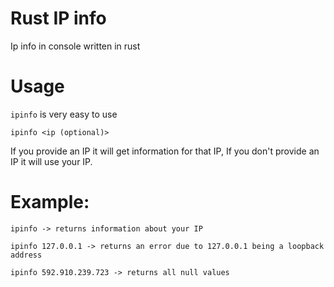 # Rust IP info

Ip info in console written in rust

# Usage

`ipinfo` is very easy to use

```
ipinfo <ip (optional)>
```

If you provide an IP it will get information for that IP, If you don't provide an IP it will use your IP.

# Example:
```
ipinfo -> returns information about your IP

ipinfo 127.0.0.1 -> returns an error due to 127.0.0.1 being a loopback address

ipinfo 592.910.239.723 -> returns all null values
```

